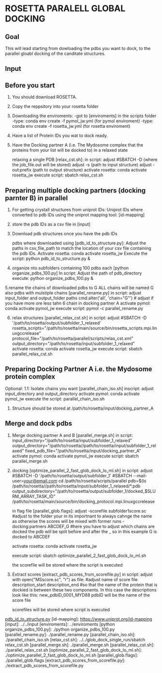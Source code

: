 ROSETTA PARALELL GLOBAL DOCKING
===============================

Goal
----

This will lead starting from dowloading the pdbs you want to dock, to the parallel gloabl docking of the canditate structures.

Input
-----

Before you start
----------------

1. You should download ROSETTA.

2. Copy the reppsitory into your rosetta folder

	
3. Downloading the enviroments: 
	-got to [enviroments] in the scripts folder
	-type: conda env create -f pymol_jw.yml (for pymol enviroment)
	-type: conda env create -f rosetta_jw.yml (for rosetta enviroment)

4. Have a list of Protein IDs you wat to dock ready.

5. Have the Docking partner A (i.e. The Mydosome complex that the proteins from your list will be docked to) in a relaxed state

	relaxing a single PDB [relax_cst.sh]: 
	in script: adjust #SBATCH -D (where the job_file.out will be stored)
		  adjust -s (path to input structure)
		  adjust -out:prefix (path to output structure)	
	activate rosetta: conda activate rosetta_jw
	execute script: sbatch relax_cst.sh


Preparing multiple docking partners (docking parnter B) in parallel
--------------------------------------------------------------------

1. For getting crystall structures from uniprot IDs:
Uniprot IDs where converted to pdb IDs using the uniprot mapping tool: [id-mapping]

2. store the pdb IDs as a csv file in [input]

3. Download pdb structures once you have the pdb IDs

	pdbs where downloaded using [pdb_id_to_structure.py]:
	Adjust the paths in csv_file_path to match the location of your csv file containing the pdb IDs.
	Activate rosetta: conda activate rosetta_jw
	Execute the script: python pdb_id_to_structure.py & 

4. organize nto subfolders containing 100 pdbs each [python organize_pdbs_100.py]
     	In script: Adjust the path of pdb_directory
	execute: python organize_pdbs_100.py &


5.rename the chains of downloaded pdbs to G ALL chains will be named G also pdbs with mulstiple chains [parallel_rename.py]
	in script: adjust input_folder and output_folder paths
		   cmd.alter('all', 'chain="G"') # adjust if you have more ore less tahn 6 chain in docking partner A
	activate pymol: conda activate pymol_jw
	execute script: pymol -c parallel_rename.py


6. relax structures [parallel_relax_cst.sh]
 	in script: adjust #SBATCH -D '/path/to/rosetta/output/subfolder_1_relaxed'
	rosetta_scripts="/path/to/rosetta/main/source/bin/rosetta_scripts.mpi.linuxgccrelease"
	protocol_file="/path/to/rosetta/parallel/scripts/relax_cst.xml"
	output_directory="/path/to/rosetta/input/subfolder_1_relaxed"	
	activate rosetta: conda activate rosetta_jw
	execute script: sbatch parallel_relax_cst.sh



Preparing Docking Partner A i.e. the Mydosome protein complex
--------------------------------------------------------------

Optional: 1.1:  Isolate chains you want [parallel_chain_iso.sh]
	inscript: adjust input_directory and output_directory
	activate pymol: conda activate pymol_jw
	execute the script: parallel_chain_iso.sh
	
1. Structure should be stored at /path/to/rosetta/input/docking_partner_A


Merge and dock pdbs
-------------------

1. Merge docking partner A and B [parallel_merge.sh]
	in script: input_directory="/path/to/rosetta/input/subfolder_1_relaxed"
		   output_directory="/path/to/rosetta//path/to/rosetta/input/subfolder_1_relaxed"
		   fixed_pdb_file="/path/to/rosetta/input/docking_partner_A"		
	activate pymol: conda activate pymol_jw
	execute script: sbatch parallel_merge.sh

2. docking [optimize_parallel_2_fast_glob_dock_lo_ml.sh]
	in script: adjust #SBATCH -D '/path/to/rosetta/output/subfolder_1'
	                #SBATCH --mail-user=your@email.com
			 cd /path/to/rosetta/scripts/parallel
			pdb=$(ls /path/to/rosetta//path/to/rosetta/input/subfolder_1_relaxed/*.pdb
			output_subdirectory="/path/to/rosetta/output/subfolder_1/docked_$SLURM_ARRAY_TASK_ID"
			/path/to/rosetta/main/source/bin/docking_protocol.mpi.linuxgccrelease

	in flag file [parallel_glob.flags]: adjust -scorefile subfolder1score.sc #adjust to the folder your in its importnant to always cahnge the name as otherwise the scores will be mixed with former runs
					     	   -docking:partners ABCDEF_G #here you have to adjust which chains are docked the pdb will be split before and after the _ so in this example G is docked to ABCDEF
		
	activate rosetta: conda activate rosetta_jw

	execute script: sbatch optimize_parallel_2_fast_glob_dock_lo_ml.sh   


	the scorefile will be stored where the script is executed

3. Extract scores [extract_pdb_scores_from_scorefile.py]
	in script: adjust	with open("MSscore.sc", "r") as file: #adjust name of score file
				description_start
				description_end         #so that the name of the protein that is dockied is between these two components. In this case the descriptions look like this: new_pdbID_0001_MYD88 pdbID will be the name of the score file

	scorefiles will be stored where script is executed	




<!-- Links -->
[pdb_id_to_structure.py](./pdb_id_to_structure.py)
[id-mapping]: https://www.uniprot.org/id-mapping
[input]: ../../input
[enviroments]: ../enviroments
[python organize_pdbs_100.py]: ./python organize_pdbs_100.py
[parallel_rename.py]: ./parallel_rename.py
[parallel_chain_iso.sh]: ./parallel_chain_iso.sh
[relax_cst.sh]: ../../glob_dock_single_run/sbatch relax_cst.sh
[parallel_merge.sh]: ./parallel_merge.sh
[parallel_relax_cst.sh]: ./parallel_relax_cst.sh
[optimize_parallel_2_fast_glob_dock_lo_ml.sh]: ./optimize_parallel_2_fast_glob_dock_lo_ml.sh
[parallel_glob.flags]: ./parallel_glob.flags
[extract_pdb_scores_from_scorefile.py]: ./extract_pdb_scores_from_scorefile.py

<!-- Footnotes-->




